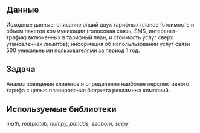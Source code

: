 ## Данные

Исходные данные: описание опций двух тарифных планов (стоимость и объем пакетов коммуникации (голосовая связь, SMS, интеренет-трафик) включенных в тарифный план, и стоимость услуг сверх утвновленнвх лимитов); информация об испольльзовании услуг связи 500 уникальными пользователями за период 1 год.

## Задача

Анализ поведения клиентов и определения наиболее перспективного тарифа с целью планирования бюджета рекламных компаний.

## Используемые библиотеки

*math, matplotlib, numpy, pandas, seaborn, scipy*

